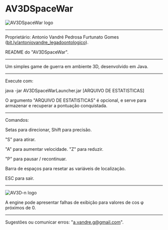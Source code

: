# AV3DSpaceWar
![AV3DSpaceWar logo](https://antoniovandre2.github.io/AV3DSpaceWar/AV3DSpaceWar%20-%20Logo%20-%20200p.png)
____________________

Proprietário: Antonio Vandré Pedrosa Furtunato Gomes ([bit.ly/antoniovandre_legadoontologico](https://bit.ly/antoniovandre_legadoontologico)).

README do "AV3DSpaceWar".
____________________

Um simples game de guerra em ambiente 3D, desenvolvido em Java.
_____

Execute com:

java -jar AV3DSpaceWarLauncher.jar [ARQUIVO DE ESTATISTICAS]

O argumento "ARQUIVO DE ESTATISTICAS" é opcional, e serve para armazenar e recuperar a pontuação conquistada.
____________________

Comandos:

Setas para direcionar, Shift para precisão.

"S" para atirar.

"A" para aumentar velocidade. "Z" para reduzir.

"P" para pausar / recontinuar.

Barra de espaços para resetar as variáveis de localização.

ESC para sair.
____________________

![AV3D-n logo](https://antoniovandre2.github.io/AV3DSpaceWar/Powered%20by%20AV3D-n%20engine%20-%20200p.png)

A engine pode apresentar falhas de exibição para valores de cos φ próximos de 0.
____________________

Sugestões ou comunicar erros: "a.vandre.g@gmail.com".
